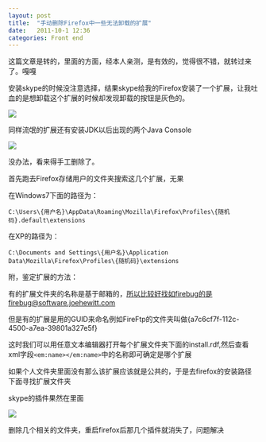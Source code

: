```yaml
---
layout: post
title:  "手动删除Firefox中一些无法卸载的扩展"
date:   2011-10-1 12:36
categories: Front end
---
```


这篇文章是转的，里面的方面，经本人亲测，是有效的，觉得很不错，就转过来了。嘎嘎

安装skype的时候没注意选择，结果skype给我的Firefox安装了一个扩展，让我吐血的是想卸载这个扩展的时候却发现卸载的按钮是灰色的。

![](http://pic.yupoo.com/mygoare_v/Bpr56PCd/E0TjL.png)

同样流氓的扩展还有安装JDK以后出现的两个Java Console

![](http://pic.yupoo.com/mygoare_v/Bpr57vsa/qZl2v.png)

没办法，看来得手工删除了。

首先跑去Firefox存储用户的文件夹搜索这几个扩展，无果

在Windows7下面的路径为：

`C:\Users\{用户名}\AppData\Roaming\Mozilla\Firefox\Profiles\{随机码}.default\extensions`

在XP的路径为：

`C:\Documents and Settings\{用户名}\Application Data\Mozilla\Firefox\Profiles\{随机码}\extensions`

附，鉴定扩展的方法：

有的扩展文件夹的名称是基于邮箱的，所以比较好找如firebug的是firebug@software.joehewitt.com

但是有的扩展是用的GUID来命名例如FireFtp的文件夹叫做{a7c6cf7f-112c-4500-a7ea-39801a327e5f}

这时我们可以用任意文本编辑器打开每个扩展文件夹下面的install.rdf,然后查看xml字段`<em:name></em:name>`中的名称即可确定是哪个扩展

如果个人文件夹里面没有那么该扩展应该就是公共的，于是去firefox的安装路径下面寻找扩展文件夹

skype的插件果然在里面

![](http://pic.yupoo.com/mygoare_v/Bpr57UWg/hRRPY.png)

删除几个相关的文件夹，重启firefox后那几个插件就消失了，问题解决
